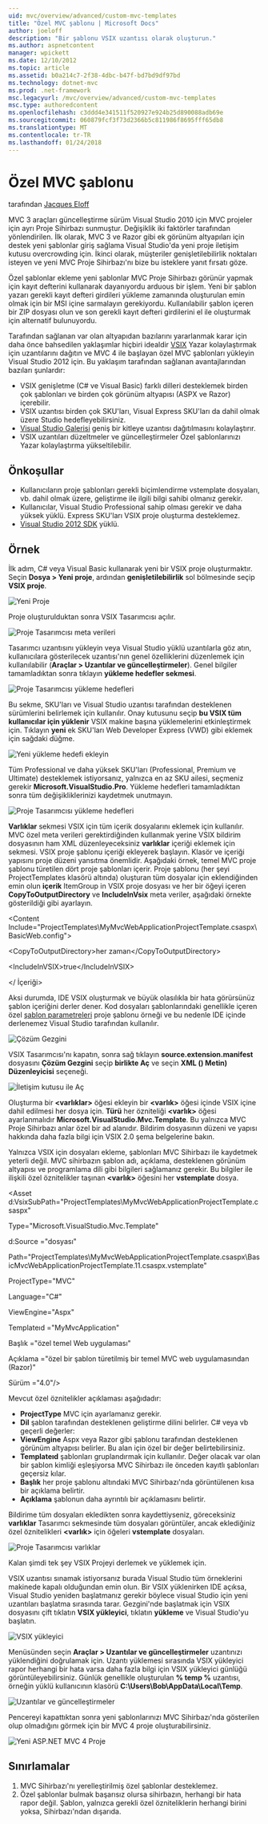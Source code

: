 ```yaml
---
uid: mvc/overview/advanced/custom-mvc-templates
title: "Özel MVC şablonu | Microsoft Docs"
author: joeloff
description: "Bir şablonu VSIX uzantısı olarak oluşturun."
ms.author: aspnetcontent
manager: wpickett
ms.date: 12/10/2012
ms.topic: article
ms.assetid: b0a214c7-2f38-4dbc-b47f-bd7bd9df97bd
ms.technology: dotnet-mvc
ms.prod: .net-framework
msc.legacyurl: /mvc/overview/advanced/custom-mvc-templates
msc.type: authoredcontent
ms.openlocfilehash: c3ddd4e341511f520927e924b25d890088adb69e
ms.sourcegitcommit: 060879fcf3f73d2366b5c811986f8695fff65db8
ms.translationtype: MT
ms.contentlocale: tr-TR
ms.lasthandoff: 01/24/2018
---
```

<a name="custom-mvc-template"></a>Özel MVC şablonu
====================
tarafından [Jacques Eloff](https://github.com/joeloff)

MVC 3 araçları güncelleştirme sürüm Visual Studio 2010 için MVC projeler için ayrı Proje Sihirbazı sunmuştur. Değişiklik iki faktörler tarafından yönlendirilen. İlk olarak, MVC 3 ve Razor gibi ek görünüm altyapıları için destek yeni şablonlar giriş sağlama Visual Studio'da yeni proje iletişim kutusu overcrowding için. İkinci olarak, müşteriler genişletilebilirlik noktaları isteyen ve yeni MVC Proje Sihirbazı'nı bize bu isteklere yanıt fırsatı göze.

Özel şablonlar ekleme yeni şablonlar MVC Proje Sihirbazı görünür yapmak için kayıt defterini kullanarak dayanıyordu arduous bir işlem. Yeni bir şablon yazarı gerekli kayıt defteri girdileri yükleme zamanında oluşturulan emin olmak için bir MSI içine sarmalayın gerekiyordu. Kullanılabilir şablon içeren bir ZIP dosyası olun ve son gerekli kayıt defteri girdilerini el ile oluşturmak için alternatif bulunuyordu.

Tarafından sağlanan var olan altyapıdan bazılarını yararlanmak karar için daha önce bahsedilen yaklaşımlar hiçbiri idealdir [VSIX](https://msdn.microsoft.com/library/ff363239.aspx) Yazar kolaylaştırmak için uzantılarını dağıtın ve MVC 4 ile başlayan özel MVC şablonları yükleyin Visual Studio 2012 için. Bu yaklaşım tarafından sağlanan avantajlarından bazıları şunlardır:

- VSIX genişletme (C# ve Visual Basic) farklı dilleri desteklemek birden çok şablonları ve birden çok görünüm altyapısı (ASPX ve Razor) içerebilir.
- VSIX uzantısı birden çok SKU'ları, Visual Express SKU'ları da dahil olmak üzere Studio hedefleyebilirsiniz.
- [Visual Studio Galerisi](https://visualstudiogallery.msdn.microsoft.com/) geniş bir kitleye uzantısı dağıtılmasını kolaylaştırır.
- VSIX uzantıları düzeltmeler ve güncelleştirmeler Özel şablonlarınızı Yazar kolaylaştırma yükseltilebilir.

## <a name="prerequisites"></a>Önkoşullar

- Kullanıcıların proje şablonları gerekli biçimlendirme vstemplate dosyaları, vb. dahil olmak üzere, geliştirme ile ilgili bilgi sahibi olmanız gerekir.
- Kullanıcılar, Visual Studio Professional sahip olması gerekir ve daha yüksek yüklü. Express SKU'ları VSIX proje oluşturma desteklemez.
- [Visual Studio 2012 SDK](https://www.microsoft.com/download/details.aspx?id=30668) yüklü.

## <a name="example"></a>Örnek

İlk adım, C# veya Visual Basic kullanarak yeni bir VSIX proje oluşturmaktır. Seçin **Dosya > Yeni proje**, ardından **genişletilebilirlik** sol bölmesinde seçip **VSIX proje**.

![Yeni Proje](custom-mvc-templates/_static/image1.jpg)

Proje oluşturulduktan sonra VSIX Tasarımcısı açılır.

![Proje Tasarımcısı meta verileri](custom-mvc-templates/_static/image2.jpg)

Tasarımcı uzantısını yükleyin veya Visual Studio yüklü uzantılarla göz atın, kullanıcılara gösterilecek uzantısı'nın genel özelliklerini düzenlemek için kullanılabilir (**Araçlar > Uzantılar ve güncelleştirmeler**). Genel bilgiler tamamladıktan sonra tıklayın **yükleme hedefler sekmesi**.

![Proje Tasarımcısı yükleme hedefleri](custom-mvc-templates/_static/image3.jpg)

Bu sekme, SKU'ları ve Visual Studio uzantısı tarafından desteklenen sürümlerini belirlemek için kullanılır. Onay kutusunu seçip **bu VSIX tüm kullanıcılar için yüklenir** VSIX makine başına yüklemelerini etkinleştirmek için. Tıklayın **yeni** ek SKU'ları Web Developer Express (VWD) gibi eklemek için sağdaki düğme.

![Yeni yükleme hedefi ekleyin](custom-mvc-templates/_static/image4.jpg)

Tüm Professional ve daha yüksek SKU'ları (Professional, Premium ve Ultimate) desteklemek istiyorsanız, yalnızca en az SKU ailesi, seçmeniz gerekir **Microsoft.VisualStudio.Pro**. Yükleme hedefleri tamamladıktan sonra tüm değişikliklerinizi kaydetmek unutmayın.

![Proje Tasarımcısı yükleme hedefleri](custom-mvc-templates/_static/image5.jpg)

**Varlıklar** sekmesi VSIX için tüm içerik dosyalarını eklemek için kullanılır. MVC özel meta verileri gerektirdiğinden kullanmak yerine VSIX bildirim dosyasının ham XML düzenleyeceksiniz **varlıklar** içeriği eklemek için sekmesi. VSIX proje şablonu içeriği ekleyerek başlayın. Klasör ve içeriği yapısını proje düzeni yansıtma önemlidir. Aşağıdaki örnek, temel MVC proje şablonu türetilen dört proje şablonları içerir. Proje şablonu (her şeyi ProjectTemplates klasörü altında) oluşturan tüm dosyalar için eklendiğinden emin olun **içerik** ItemGroup in VSIX proje dosyası ve her bir öğeyi içeren  **CopyToOutputDirectory** ve **IncludeInVsix** meta veriler, aşağıdaki örnekte gösterildiği gibi ayarlayın.

&lt;Content Include=&quot;ProjectTemplates\MyMvcWebApplicationProjectTemplate.csaspx\BasicWeb.config&quot;&gt;

&lt;CopyToOutputDirectory&gt;her zaman&lt;/CopyToOutputDirectory&gt;

&lt;IncludeInVSIX&gt;true&lt;/IncludeInVSIX&gt;

&lt;/ İçeriği&gt;

Aksi durumda, IDE VSIX oluşturmak ve büyük olasılıkla bir hata görürsünüz şablon içeriğini derler dener. Kod dosyaları şablonlarındaki genellikle içeren özel [şablon parametreleri](https://msdn.microsoft.com/library/eehb4faa(v=vs.110).aspx) proje şablonu örneği ve bu nedenle IDE içinde derlenemez Visual Studio tarafından kullanılır.

![Çözüm Gezgini](custom-mvc-templates/_static/image6.jpg)

VSIX Tasarımcısı'nı kapatın, sonra sağ tıklayın **source.extension.manifest** dosyasını **Çözüm Gezgini** seçip **birlikte Aç** ve seçin **XML () Metin) Düzenleyicisi** seçeneği.

![İletişim kutusu ile Aç](custom-mvc-templates/_static/image7.jpg)

Oluşturma bir  **&lt;varlıklar&gt;**  öğesi ekleyin bir  **&lt;varlık&gt;**  öğesi içinde VSIX içine dahil edilmesi her dosya için. **Türü** her özniteliği  **&lt;varlık&gt;**  öğesi ayarlanmalıdır **Microsoft.VisualStudio.Mvc.Template**. Bu yalnızca MVC Proje Sihirbazı anlar özel bir ad alanıdır. Bildirim dosyasının düzeni ve yapısı hakkında daha fazla bilgi için VSIX 2.0 şema belgelerine bakın.

Yalnızca VSIX için dosyaları ekleme, şablonları MVC Sihirbazı ile kaydetmek yeterli değil. MVC sihirbazın şablon adı, açıklama, desteklenen görünüm altyapısı ve programlama dili gibi bilgileri sağlamanız gerekir. Bu bilgiler ile ilişkili özel öznitelikler taşınan  **&lt;varlık&gt;**  öğesini her **vstemplate** dosya.

&lt;Asset d:VsixSubPath=&quot;ProjectTemplates\MyMvcWebApplicationProjectTemplate.csaspx&quot;

Type=&quot;Microsoft.VisualStudio.Mvc.Template&quot;

d:Source =&quot;dosyası&quot;

Path=&quot;ProjectTemplates\MyMvcWebApplicationProjectTemplate.csaspx\BasicMvcWebApplicationProjectTemplate.11.csaspx.vstemplate&quot;

ProjectType=&quot;MVC&quot;

Language=&quot;C#&quot;

ViewEngine=&quot;Aspx&quot;

Templateıd =&quot;MyMvcApplication&quot;

Başlık =&quot;özel temel Web uygulaması&quot;

Açıklama =&quot;özel bir şablon türetilmiş bir temel MVC web uygulamasından (Razor)&quot;

Sürüm =&quot;4.0&quot;/&gt;

Mevcut özel öznitelikler açıklaması aşağıdadır:

- **ProjectType** MVC için ayarlamanız gerekir.
- **Dil** şablon tarafından desteklenen geliştirme dilini belirler. C# veya vb geçerli değerler:
- **ViewEngine** Aspx veya Razor gibi şablonu tarafından desteklenen görünüm altyapısı belirler. Bu alan için özel bir değer belirtebilirsiniz.
- **Templateıd** şablonları gruplandırmak için kullanılır. Değer olacak var olan bir şablon kimliği eşleşiyorsa MVC Sihirbazı ile önceden kayıtlı şablonları geçersiz kılar.
- **Başlık** her proje şablonu altındaki MVC Sihirbazı'nda görüntülenen kısa bir açıklama belirtir.
- **Açıklama** şablonun daha ayrıntılı bir açıklamasını belirtir.

Bildirime tüm dosyaları ekledikten sonra kaydettiyseniz, göreceksiniz **varlıklar** Tasarımcı sekmesinde tüm dosyaları görüntüler, ancak eklediğiniz özel öznitelikleri  **&lt;varlık&gt;**  için öğeleri **vstemplate** dosyaları.

![Proje Tasarımcısı varlıklar](custom-mvc-templates/_static/image8.jpg)

Kalan şimdi tek şey VSIX Projeyi derlemek ve yüklemek için.

VSIX uzantısı sınamak istiyorsanız burada Visual Studio tüm örneklerini makinede kapalı olduğundan emin olun. Bir VSIX yüklenirken IDE açıksa, Visual Studio yeniden başlatmanız gerekir böylece visual Studio için yeni uzantıları başlatma sırasında tarar. Gezgini'nde başlatmak için VSIX dosyasını çift tıklatın **VSIX yükleyici**, tıklatın **yükleme** ve Visual Studio'yu başlatın.

![VSIX yükleyici](custom-mvc-templates/_static/image9.jpg)

Menüsünden seçin **Araçlar > Uzantılar ve güncelleştirmeler** uzantınızı yüklendiğini doğrulamak için. Uzantı yüklemesi sırasında VSIX yükleyici rapor herhangi bir hata varsa daha fazla bilgi için VSIX yükleyici günlüğü görüntüleyebilirsiniz. Günlük genellikle oluşturulan **% temp %** uzantısı, örneğin yüklü kullanıcının klasörü **C:\Users\Bob\AppData\Local\Temp**.

![Uzantılar ve güncelleştirmeler](custom-mvc-templates/_static/image10.jpg)

Pencereyi kapattıktan sonra yeni şablonlarınızı MVC Sihirbazı'nda gösterilen olup olmadığını görmek için bir MVC 4 proje oluşturabilirsiniz.

![Yeni ASP.NET MVC 4 Proje](custom-mvc-templates/_static/image11.jpg)

## <a name="limitations"></a>Sınırlamalar

1. MVC Sihirbazı'nı yerelleştirilmiş özel şablonlar desteklemez.
2. Özel şablonlar bulmak başarısız olursa sihirbazın, herhangi bir hata rapor değil. Şablon, yalnızca gerekli özel özniteliklerin herhangi birini yoksa, Sihirbazı'ndan dışarıda.
